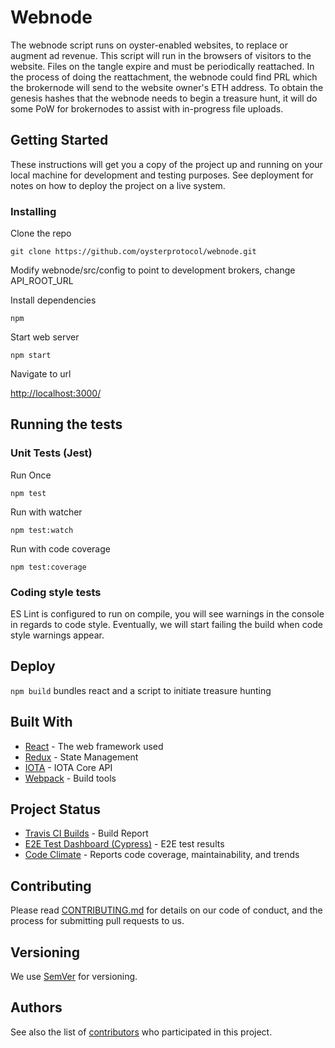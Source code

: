 # Webnode

The webnode script runs on oyster-enabled websites, to replace or augment ad revenue. This script will run in the browsers of visitors to the website. Files on the tangle expire and must be periodically reattached. In the process of doing the reattachment, the webnode could find PRL which the brokernode will send to the website owner's ETH address. To obtain the genesis hashes that the webnode needs to begin a treasure hunt, it will do some PoW for brokernodes to assist with in-progress file uploads.

## Getting Started

These instructions will get you a copy of the project up and running on your local machine for development and testing purposes. See deployment for notes on how to deploy the project on a live system.

### Installing

Clone the repo

```
git clone https://github.com/oysterprotocol/webnode.git
```

Modify webnode/src/config to point to development brokers, change API_ROOT_URL

Install dependencies

```
npm
```

Start web server

```
npm start
```

Navigate to url

[http://localhost:3000/](http://localhost:3000/)

## Running the tests

### Unit Tests (Jest)

Run Once

```
npm test
```

Run with watcher

```
npm test:watch
```

Run with code coverage

```
npm test:coverage
```

### Coding style tests

ES Lint is configured to run on compile, you will see warnings in the console in regards to code style. Eventually, we will start failing the build when code style warnings appear.

## Deploy

`npm build` bundles react and a script to initiate treasure hunting

## Built With

- [React](https://reactjs.org/) - The web framework used
- [Redux](https://redux.js.org/) - State Management
- [IOTA](https://github.com/iotaledger/iota.lib.js/) - IOTA Core API
- [Webpack](https://webpack.js.org/) - Build tools

## Project Status

- [Travis CI Builds](https://travis-ci.org/oysterprotocol/webnode) - Build Report
- [E2E Test Dashboard (Cypress)](https://www.cypress.io/) - E2E test results
- [Code Climate](https://codeclimate.com/github/oysterprotocol/webnode) - Reports code coverage, maintainability, and trends

## Contributing

Please read [CONTRIBUTING.md](https://google.com) for details on our code of conduct, and the process for submitting pull requests to us.

## Versioning

We use [SemVer](http://semver.org/) for versioning.

## Authors

See also the list of [contributors](https://github.com/your/project/contributors) who participated in this project.
